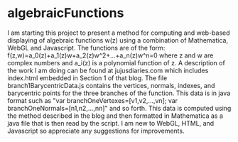 # algebraicFunctions
I am starting this project to present a method for computing and web-based displaying of algebraic functions w(z) using a combination of Mathematica, WebGL and Javascript. 
The functions are of the form:
f(z,w)=a_0(z)+a_1(z)w+a_2(z)w^2+...+a_n(z)w^n=0  where z and w are complex numbers and a_i(z) is a polynomial function of z.
A description of the work I am doing can be found at jujusdiaries.com which includes index.html embedded  in Section 1 of that blog.
The file branch1BarycentricData.js contains the vertices, normals, indexes, and barycentric points for the three branches of the function.  This data is in java format such as "var branchOneVertexes=[v1,v2,...,vn]; var branchOneNormals=[n1,n2,...,nn]" and so forth. This data is computed using the method described in the blog and then formatted in Mathematica as a java file that is then read by the script.
I am new to WebGL, HTML, and Javascript so appreciate any suggestions for improvements.

